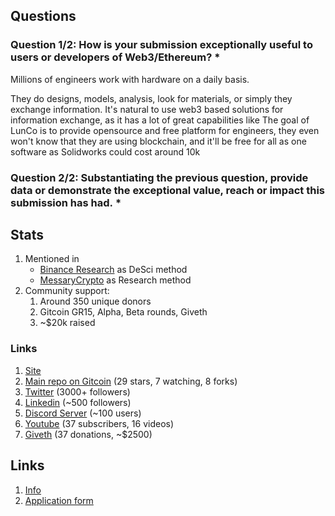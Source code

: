 ## Questions

### Question 1/2: How is your submission exceptionally useful to users or developers of Web3/Ethereum? *

Millions of engineers work with hardware on a daily basis.


They do designs, models, analysis, look for materials, or simply they exchange information. It's natural to use web3 based solutions for information exchange, as it has a lot of great capabilities like 
The goal of LunCo is to provide opensource and free platform for engineers, they even won't know that they are using blockchain, and it'll be free for all as one software as Solidworks could cost around 10k



### Question 2/2: Substantiating the previous question, provide data or demonstrate the exceptional value, reach or impact this submission has had. *

## Stats

1. Mentioned in
	- [Binance Research](https://twitter.com/BinanceResearch/status/1638833482825605120) as DeSci method
	- [MessaryCrypto](https://twitter.com/MessariCrypto/status/1644671463914614785) as Research method
2. Community support:
	1. Around 350 unique donors
	2. Gitcoin GR15, Alpha, Beta rounds, Giveth
	3. ~$20k raised

### Links
1. [Site](https://lunco.space)
2. [Main repo on Gitcoin](https://github.com/LunCoSim/lunco-sim) (29 stars, 7 watching, 8 forks)
3. [Twitter](https://twitter.com/LunCoSim) (3000+ followers)
4. [Linkedin](https://www.linkedin.com/company/luncosim/) (~500 followers)
5. [Discord Server](https://discord.gg/uTEFrW32) (~100 users)
7. [Youtube](https://www.youtube.com/@LunCoSim) (37 subscribers, 16 videos)
8. [Giveth](https://giveth.io/project/lunco-robotics-engineering) (37 donations, ~$2500)

## Links

1. [Info](https://ensgrants.notion.site/Large-Grants-1900eb105c2f4eeb90dec42e468b19d0)
2. [Application form](https://app.deform.cc/form/da5c5040-202d-4eba-9105-362f847cdcb2/?twitter_code=TVJKOHZSYTZlUGJZSGZ6THN0bTlTZ3FjQ2wwVV9SSzRMWnVkcWFtZHlpc3RSOjE2ODU1MTIyODk5OTk6MToxOmFjOjE&show_form=true&sourceToken=585faa39-5a36-48ee-980c-e9e1bbd4cc5d)